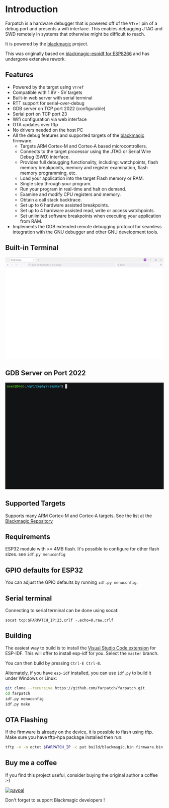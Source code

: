 
# Introduction

Farpatch is a hardware debugger that is powered off of the `VTref` pin of a debug port and presents a wifi interface. This enables debugging JTAG and SWD remotely in systems that otherwise might be difficult to reach.

It is powered by the [blackmagic](https://github.com/blacksphere/blackmagic) project.

This was originally based on [blackmagic-espidf for ESP8266](https://github.com/walmis/blackmagic-espidf) and has undergone extensive rework.

## Features

- Powered by the target using `VTref`
- Compatible with 1.8V - 5V targets
- Built-in web server with serial terminal
- RTT support for serial-over-debug
- GDB server on TCP port 2022 (configurable)
- Serial port on TCP port 23
- Wifi configuration via web interface
- OTA updates over tftp
- No drivers needed on the host PC
- All the debug features and supported targets of the [blackmagic](https://github.com/blacksphere/blackmagic) firmware:
  - Targets ARM Cortex-M and Cortex-A based microcontrollers.
  - Connects to the target processor using the JTAG or Serial Wire Debug (SWD) interface.
  - Provides full debugging functionality, including: watchpoints, flash memory breakpoints, memory and register examination, flash memory programming, etc.
  - Load your application into the target Flash memory or RAM.
  - Single step through your program.
  - Run your program in real-time and halt on demand.
  - Examine and modify CPU registers and memory.
  - Obtain a call stack backtrace.
  - Set up to 6 hardware assisted breakpoints.
  - Set up to 4 hardware assisted read, write or access watchpoints.
  - Set unlimited software breakpoints when executing your application from RAM.
- Implements the GDB extended remote debugging protocol for seamless integration with the GNU debugger and other GNU development tools.

## Built-in Terminal

![web](images/farpatch-serial.gif)

## GDB Server on Port 2022

![gdb connection](images/farpatch-gdb.gif)

## Supported Targets

Supports many ARM Cortex-M and Cortex-A targets. See the list at the [Blackmagic Repository](https://github.com/blackmagic-debug/blackmagic/wiki#supported-targets)

## Requirements

ESP32 module with >= 4MB flash. It's possible to configure for other flash sizes. see `idf.py menuconfig`

## GPIO defaults for ESP32

You can adjust the GPIO defaults by running `idf.py menuconfig`.

## Serial terminal

Connecting to serial terminal can be done using socat:

```text
socat tcp:$FARPATCH_IP:23,crlf -,echo=0,raw,crlf
```

## Building

The easiest way to build is to install the [Visual Studio Code extension](https://marketplace.visualstudio.com/items?itemName=espressif.esp-idf-extension) for ESP-IDF. This will offer to install esp-idf for you. Select the `master` branch.

You can then build by pressing `Ctrl-E Ctrl-B`.

Alternately, if you have `esp-idf` installed, you can use `idf.py` to build it under Windows or Linux:

```bash
git clone --recursive https://github.com/farpatch/farpatch.git
cd farpatch
idf.py menuconfig
idf.py make
```

## OTA Flashing

If the firmware is already on the device, it is possible to flash using tftp. Make sure you have tftp-hpa package installed then run:

```bash
tftp -v -m octet $FARPATCH_IP -c put build/blackmagic.bin firmware.bin
```

## Buy me a coffee

If you find this project useful, consider buying the original author a coffee :-)

[![paypal](https://www.paypalobjects.com/en_US/i/btn/btn_donateCC_LG.gif)](https://www.paypal.com/cgi-bin/webscr?cmd=_s-xclick&hosted_button_id=66JLPHXMD3XW2)

Don't forget to support Blackmagic developers !

